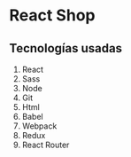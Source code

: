 # React Shop

## Tecnologías usadas

1. React
2. Sass
3. Node
4. Git
5. Html
6. Babel
7. Webpack
8. Redux
9. React Router
